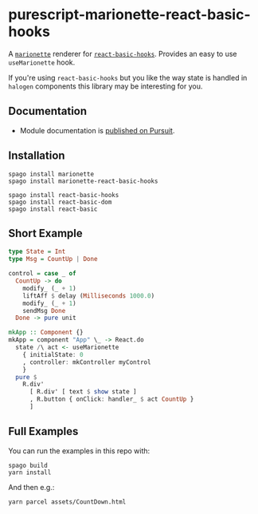# purescript-marionette-react-basic-hooks

A [`marionette`](https://github.com/thought2/purescript-marionette) renderer for [`react-basic-hooks`](https://github.com/megamaddu/purescript-react-basic-hooks). Provides an easy to use `useMarionette` hook.

If you're using `react-basic-hooks` but you like the way state is handled in `halogen` components this library may be interesting for you.

## Documentation

- Module documentation is [published on Pursuit](http://pursuit.purescript.org/packages/purescript-marionette-react-basic-hooks).


## Installation

```
spago install marionette
spago install marionette-react-basic-hooks
```

```
spago install react-basic-hooks
spago install react-basic-dom
spago install react-basic

```

## Short Example

```hs
type State = Int
type Msg = CountUp | Done

control = case _ of
  CountUp -> do
    modify_ (_ + 1)
    liftAff $ delay (Milliseconds 1000.0)
    modify_ (_ + 1)
    sendMsg Done
  Done -> pure unit

mkApp :: Component {}
mkApp = component "App" \_ -> React.do
  state /\ act <- useMarionette
    { initialState: 0
    , controller: mkController myControl
    }
  pure $
    R.div'
      [ R.div' [ text $ show state ]
      , R.button { onClick: handler_ $ act CountUp }
      ]
```

## Full Examples

You can run the examples in this repo with:

```text
spago build
yarn install
```

And then e.g.:

```
yarn parcel assets/CountDown.html
```